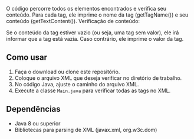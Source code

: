 O código percorre todos os elementos encontrados e verifica seu conteúdo.
Para cada tag, ele imprime o nome da tag (getTagName()) e seu conteúdo (getTextContent()).
Verificação de conteúdo:

Se o conteúdo da tag estiver vazio (ou seja, uma tag sem valor), ele irá informar que a tag está vazia.
Caso contrário, ele imprime o valor da tag.

## Como usar

1. Faça o download ou clone este repositório.
2. Coloque o arquivo XML que deseja verificar no diretório de trabalho.
3. No código Java, ajuste o caminho do arquivo XML.
4. Execute a classe `Main.java` para verificar todas as tags no XML.

## Dependências

- Java 8 ou superior
- Bibliotecas para parsing de XML (javax.xml, org.w3c.dom)
